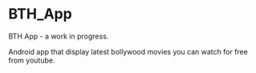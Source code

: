 # BTH_App
BTH App - a work in progress.

Android app that display latest bollywood movies you can watch for free from youtube.
